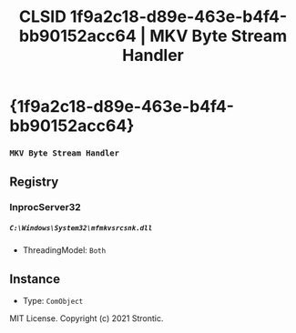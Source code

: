 ﻿---
title: "CLSID 1f9a2c18-d89e-463e-b4f4-bb90152acc64 | MKV Byte Stream Handler"
excerpt: What is COM-Object CLSID 1f9a2c18-d89e-463e-b4f4-bb90152acc64?
---

# {1f9a2c18-d89e-463e-b4f4-bb90152acc64}

### `MKV Byte Stream Handler`

## Registry


### InprocServer32

##### `C:\Windows\System32\mfmkvsrcsnk.dll`
* ThreadingModel: `Both`

## Instance

* Type: `ComObject`

MIT License. Copyright (c) 2021 Strontic.


